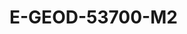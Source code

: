 <a name="material" />

# E-GEOD-53700-M2
<script type="application/ld+json">
  {
    "@context": "https://schema.org/",
    "@type": "ChemicalSubstance",
    "http://purl.org/dc/terms/conformsTo":
      {
        "@type": "CreativeWork",
        "@id": "https://bioschemas.org/profiles/ChemicalSubstance/0.4-RELEASE/"
      },
    "@id": "https://egonw.github.io/nanowiki/nanowiki408.html#material",
    "name": "E-GEOD-53700-M2",
    "sameAs": "http://127.0.0.1/mediawiki/index.php/Special:URIResolver/E-2DGEOD-2D53700-2DM2"
  }
</script>

